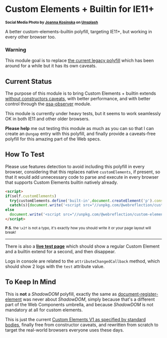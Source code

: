 # Custom Elements + Builtin for IE11+

<sup>**Social Media Photo by [Joanna Kosinska](https://unsplash.com/@joannakosinska) on [Unsplash](https://unsplash.com/)**</sup>

A better custom-elements-builtin polyfill, targeting IE11+, but working in every other browser too.


### Warning

This module goal is to replace [the current legacy polyfill](https://github.com/WebReflection/document-register-element) which has been around for a while but it has its own caveats.


## Current Status

The purpose of this module is to bring Custom Elements + builtin extends [without constructors caveats](https://github.com/ungap/custom-elements-builtin#constructor-caveat), with better performance, and with better control through the [qsa-observer](https://github.com/WebReflection/qsa-observer#readme) module.

This module is currently under heavy tests, but it seems to work seamlessly OK in both IE11 and other older browsers.

**Please help** me out testing this module as much as you can so that I can create an `@ungap` entry with this polyfill, and finally provide a caveats-free polyfill for this amazing part of the Web specs.



## How To Test

Please use features detection to avoid including this polyfill in every browser, considering that this replaces native `customElements`, if present, so that it would add unnecessary code to parse and execute in every browser that supports Custom Elements builtin natively already.

```html
<script>
if(self.customElements)
  try{customElements.define('built-in',document.createElement('p').constructor,{'extends':'p'})}
  catch(s){document.write('<script src="//unpkg.com/@webreflection/custom-elements-builtin"><\x2fscript>')}
else
  document.write('<script src="//unpkg.com/@webreflection/custom-elements-ie"><\x2fscript>');
</script>
```

<sup>**P.S.** the `\x2f` is not a typo, it's exactly how you should write it or your page layout will break!</sup>

- - -

There is also a **[live test page](https://webreflection.github.io/custom-elements-ie/test/)** which should show a regular Custom Element and a builtin extend for a second, and then disappear.

Logs in console are related to the `attributeChangedCallback` method, which should show 2 logs with the `test` attribute value.


## To Keep In Mind

This is **not** a _ShadowDOM_ polyfill, exactly the same as [document-register-element](https://github.com/WebReflection/document-register-element) was never about _ShadowDOM_, simply because that's a different part of the Web Components umbrella, and because _ShadowDOM_ is not mandatory at all for custom elements.

This is just the current [Custom Elements V1 as specified by standard bodies](https://html.spec.whatwg.org/multipage/custom-elements.html#custom-elements-api), finally free from constructor caveats, and rewritten from scratch to target the real-world browsers everyone uses these days.

